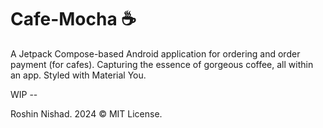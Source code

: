# Cafe-Mocha ☕
A Jetpack Compose-based Android application for ordering and order payment (for cafes). Capturing the essence of gorgeous coffee, all within an app. Styled with Material You.

WIP --

Roshin Nishad. 2024 © MIT License.
